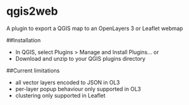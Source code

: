 # qgis2web
A plugin to export a QGIS map to an OpenLayers 3 or Leaflet webmap

##Installation
* In QGIS, select Plugins > Manage and Install Plugins...
or
* Download and unzip to your QGIS plugins directory

##Current limitations
+ all vector layers encoded to JSON in OL3
+ per-layer popup behaviour only supported in OL3
+ clustering only supported in Leaflet